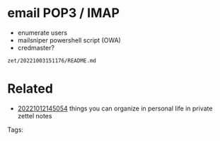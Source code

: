 # email POP3 / IMAP
- enumerate users
- mailsniper powershell script (OWA)
- credmaster?

` zet/20221003151176/README.md `

# Related

- [20221012145054](/zet/20221012145054/README.md) things you can organize in personal life in private zettel notes

Tags:

    
